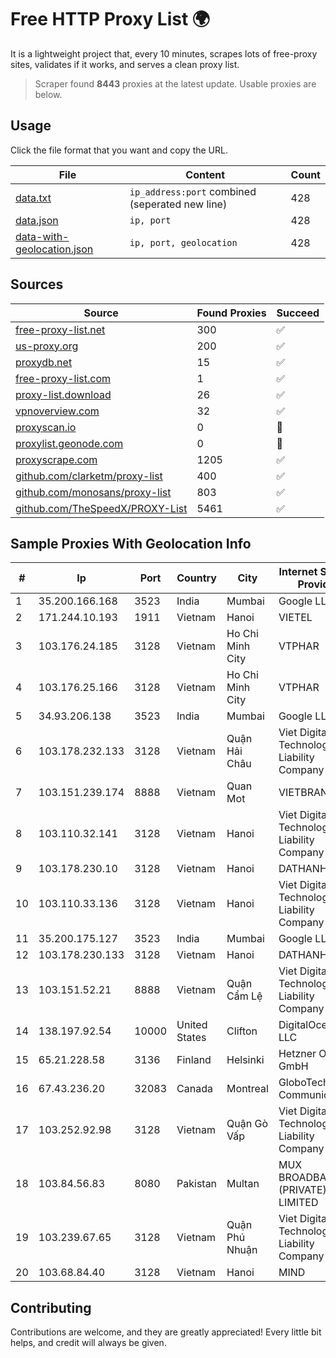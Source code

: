
# Free HTTP Proxy List 🌍

It is a lightweight project that, every 10 minutes, scrapes lots of free-proxy sites, validates if it works, and serves a clean proxy list.


> Scraper found **8443** proxies at the latest update. Usable proxies are below.

## Usage

Click the file format that you want and copy the URL.


|File|Content|Count|
|----|-------|-----|
|[data.txt](https://raw.githubusercontent.com/themiralay/Proxy-List-World/master/data.txt)|`ip_address:port` combined (seperated new line)|428|
|[data.json](https://raw.githubusercontent.com/themiralay/Proxy-List-World/master/data.json)|`ip, port`|428|
|[data-with-geolocation.json](https://raw.githubusercontent.com/themiralay/Proxy-List-World/master/data-with-geolocation.json)|`ip, port, geolocation`|428|

## Sources

|Source|Found Proxies|Succeed|
|------|-------------|-------|
|[free-proxy-list.net](https://free-proxy-list.net)|300|✅|
|[us-proxy.org](https://www.us-proxy.org)|200|✅|
|[proxydb.net](http://proxydb.net)|15|✅|
|[free-proxy-list.com](https://free-proxy-list.com/?page=&port=&type%5B%5D=http&type%5B%5D=https&up_time=0&search=Search)|1|✅|
|[proxy-list.download](https://www.proxy-list.download/HTTP)|26|✅|
|[vpnoverview.com](https://vpnoverview.com/privacy/anonymous-browsing/free-proxy-servers)|32|✅|
|[proxyscan.io](https://www.proxyscan.io)|0|🚫|
|[proxylist.geonode.com](https://proxylist.geonode.com/api/proxy-list?limit=300&page=1&sort_by=lastChecked&sort_type=desc&protocols=http,https)|0|🚫|
|[proxyscrape.com](https://api.proxyscrape.com/v2/?request=displayproxies&protocol=http&timeout=10000&country=all&ssl=all&anonymity=all)|1205|✅|
|[github.com/clarketm/proxy-list](https://raw.githubusercontent.com/clarketm/proxy-list/master/proxy-list-raw.txt)|400|✅|
|[github.com/monosans/proxy-list](https://raw.githubusercontent.com/monosans/proxy-list/main/proxies/http.txt)|803|✅|
|[github.com/TheSpeedX/PROXY-List](https://raw.githubusercontent.com/TheSpeedX/PROXY-List/master/http.txt)|5461|✅|


## Sample Proxies With Geolocation Info

|#|Ip|Port|Country|City|Internet Service Provider|
|-|--|----|-------|----|-------------------------|
|1|35.200.166.168|3523|India|Mumbai|Google LLC|
|2|171.244.10.193|1911|Vietnam|Hanoi|VIETEL|
|3|103.176.24.185|3128|Vietnam|Ho Chi Minh City|VTPHAR|
|4|103.176.25.166|3128|Vietnam|Ho Chi Minh City|VTPHAR|
|5|34.93.206.138|3523|India|Mumbai|Google LLC|
|6|103.178.232.133|3128|Vietnam|Quận Hải Châu|Viet Digital Technology Liability Company|
|7|103.151.239.174|8888|Vietnam|Quan Mot|VIETBRANDS|
|8|103.110.32.141|3128|Vietnam|Hanoi|Viet Digital Technology Liability Company|
|9|103.178.230.10|3128|Vietnam|Hanoi|DATHANH|
|10|103.110.33.136|3128|Vietnam|Hanoi|Viet Digital Technology Liability Company|
|11|35.200.175.127|3523|India|Mumbai|Google LLC|
|12|103.178.230.133|3128|Vietnam|Hanoi|DATHANH|
|13|103.151.52.21|8888|Vietnam|Quận Cẩm Lệ|Viet Digital Technology Liability Company|
|14|138.197.92.54|10000|United States|Clifton|DigitalOcean, LLC|
|15|65.21.228.58|3136|Finland|Helsinki|Hetzner Online GmbH|
|16|67.43.236.20|32083|Canada|Montreal|GloboTech Communications|
|17|103.252.92.98|3128|Vietnam|Quận Gò Vấp|Viet Digital Technology Liability Company|
|18|103.84.56.83|8080|Pakistan|Multan|MUX BROADBAND (PRIVATE) LIMITED|
|19|103.239.67.65|3128|Vietnam|Quận Phú Nhuận|Viet Digital Technology Liability Company|
|20|103.68.84.40|3128|Vietnam|Hanoi|MIND|



## Contributing

Contributions are welcome, and they are greatly appreciated! Every
little bit helps, and credit will always be given.


